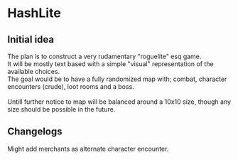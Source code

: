 # HashLite

## Initial idea
The plan is to construct a very rudamentary "roguelite" esq game. <br />
It will be mostly text based with a simple "visual" representation of the available choices. <br />
The goal would be to have a fully randomized map with; combat, character encounters (crude), loot rooms and a boss. <br />
<br />
Untill further notice to map will be balanced around a 10x10 size, though any size should be possible in the future.

## Changelogs
Might add merchants as alternate character encounter.

